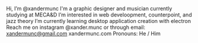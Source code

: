 Hi, I’m @xandermunc
I'm a graphic designer and musician currently studying at MECA&D
I’m interested in web develoopment, counterpoint, and jazz theory 
I’m currently learning desktop application creation with electron
Reach me on instagram @xander.munc or through email: xandermunc@gmail.com
xandermunc.com
Pronouns: He / Him
